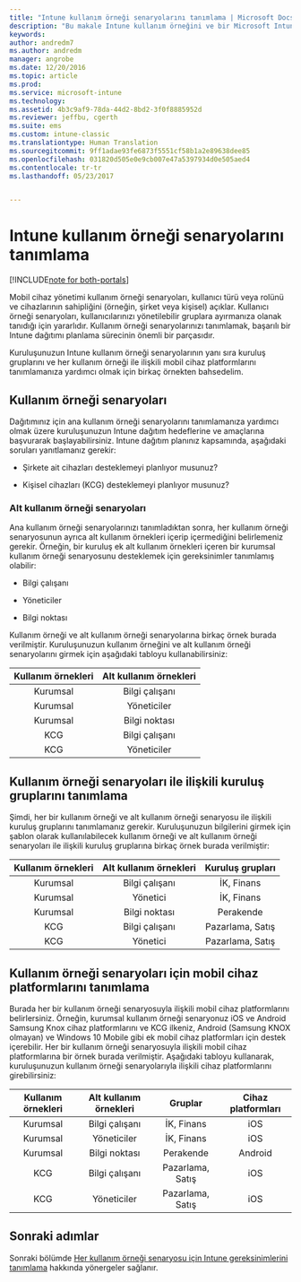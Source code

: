 ```yaml
---
title: "Intune kullanım örneği senaryolarını tanımlama | Microsoft Docs"
description: "Bu makale Intune kullanım örneğini ve bir Microsoft Intune yalnızca bulut uygulaması için alt kullanım örneği senaryolarını tanımlamaya yardımcı olur."
keywords: 
author: andredm7
ms.author: andredm
manager: angrobe
ms.date: 12/20/2016
ms.topic: article
ms.prod: 
ms.service: microsoft-intune
ms.technology: 
ms.assetid: 4b3c9af9-78da-44d2-8bd2-3f0f8885952d
ms.reviewer: jeffbu, cgerth
ms.suite: ems
ms.custom: intune-classic
ms.translationtype: Human Translation
ms.sourcegitcommit: 9ff1adae93fe6873f5551cf58b1a2e89638dee85
ms.openlocfilehash: 031820d505e0e9cb007e47a5397934d0e505aed4
ms.contentlocale: tr-tr
ms.lasthandoff: 05/23/2017


---
```


# <a name="identify-intune-use-case-scenarios"></a>Intune kullanım örneği senaryolarını tanımlama

[!INCLUDE[note for both-portals](../includes/note-for-both-portals.md)]

Mobil cihaz yönetimi kullanım örneği senaryoları, kullanıcı türü veya rolünü ve cihazlarının sahipliğini (örneğin, şirket veya kişisel) açıklar. Kullanıcı örneği senaryoları, kullanıcılarınızı yönetilebilir gruplara ayırmanıza olanak tanıdığı için yararlıdır. Kullanım örneği senaryolarınızı tanımlamak, başarılı bir Intune dağıtımı planlama sürecinin önemli bir parçasıdır.

Kuruluşunuzun Intune kullanım örneği senaryolarının yanı sıra kuruluş gruplarını ve her kullanım örneği ile ilişkili mobil cihaz platformlarını tanımlamanıza yardımcı olmak için birkaç örnekten bahsedelim.

## <a name="use-case-scenarios"></a>Kullanım örneği senaryoları

Dağıtımınız için ana kullanım örneği senaryolarını tanımlamanıza yardımcı olmak üzere kuruluşunuzun Intune dağıtım hedeflerine ve amaçlarına başvurarak başlayabilirsiniz. Intune dağıtım planınız kapsamında, aşağıdaki soruları yanıtlamanız gerekir:

-   Şirkete ait cihazları desteklemeyi planlıyor musunuz?

-   Kişisel cihazları (KCG) desteklemeyi planlıyor musunuz?

### <a name="sub-use-case-scenarios"></a>Alt kullanım örneği senaryoları

Ana kullanım örneği senaryolarınızı tanımladıktan sonra, her kullanım örneği senaryosunun ayrıca alt kullanım örnekleri içerip içermediğini belirlemeniz gerekir. Örneğin, bir kuruluş ek alt kullanım örnekleri içeren bir kurumsal kullanım örneği senaryosunu desteklemek için gereksinimler tanımlamış olabilir:

-   Bilgi çalışanı

-   Yöneticiler

-   Bilgi noktası

Kullanım örneği ve alt kullanım örneği senaryolarına birkaç örnek burada verilmiştir. Kuruluşunuzun kullanım örneğini ve alt kullanım örneği senaryolarını girmek için aşağıdaki tabloyu kullanabilirsiniz:

| **Kullanım örnekleri** | **Alt kullanım örnekleri** |
|:---:|:---:|
| Kurumsal | Bilgi çalışanı |              
| Kurumsal | Yöneticiler |           
| Kurumsal | Bilgi noktası |
| KCG | Bilgi çalışanı |           
| KCG | Yöneticiler |

## <a name="identify-organizational-groups-associated-with-use-case-scenarios"></a>Kullanım örneği senaryoları ile ilişkili kuruluş gruplarını tanımlama

Şimdi, her bir kullanım örneği ve alt kullanım örneği senaryosu ile ilişkili kuruluş gruplarını tanımlamanız gerekir. Kuruluşunuzun bilgilerini girmek için şablon olarak kullanılabilecek kullanım örneği ve alt kullanım örneği senaryoları ile ilişkili kuruluş gruplarına birkaç örnek burada verilmiştir:

| **Kullanım örnekleri** | **Alt kullanım örnekleri** | **Kuruluş grupları** |
|:---:|:---:|:---:|
| Kurumsal | Bilgi çalışanı | İK, Finans |               
| Kurumsal | Yönetici | İK, Finans |            
| Kurumsal | Bilgi noktası | Perakende |
| KCG | Bilgi çalışanı | Pazarlama, Satış |            
| KCG | Yönetici | Pazarlama, Satış |

## <a name="identify-mobile-device-platforms-for-use-case-scenarios"></a>Kullanım örneği senaryoları için mobil cihaz platformlarını tanımlama

Burada her bir kullanım örneği senaryosuyla ilişkili mobil cihaz platformlarını belirlersiniz. Örneğin, kurumsal kullanım örneği senaryonuz iOS ve Android Samsung Knox cihaz platformlarını ve KCG ilkeniz, Android (Samsung KNOX olmayan) ve Windows 10 Mobile gibi ek mobil cihaz platformları için destek içerebilir. Her bir kullanım örneği senaryosuyla ilişkili mobil cihaz platformlarına bir örnek burada verilmiştir. Aşağıdaki tabloyu kullanarak, kuruluşunuzun kullanım örneği senaryolarıyla ilişkili cihaz platformlarını girebilirsiniz:

| **Kullanım örnekleri** | **Alt kullanım örnekleri** | **Gruplar** | **Cihaz platformları** |   
|:---:|:---:|:---:|:---:|
| Kurumsal | Bilgi çalışanı | İK, Finans | iOS |                                                           
| Kurumsal | Yöneticiler | İK, Finans | iOS |                                                           
| Kurumsal | Bilgi noktası | Perakende | Android |
| KCG | Bilgi çalışanı | Pazarlama, Satış | iOS |                                                           
| KCG | Yöneticiler | Pazarlama, Satış | iOS |

## <a name="next-steps"></a>Sonraki adımlar

Sonraki bölümde [Her kullanım örneği senaryosu için Intune gereksinimlerini tanımlama](section-3-determine-use-case-requirements.md) hakkında yönergeler sağlanır.

